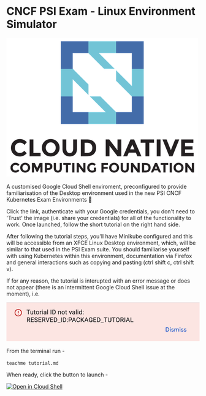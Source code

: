 # CNCF PSI Exam - Linux Environment Simulator

![CNCF](https://raw.githubusercontent.com/spurin/cncf-psi-k8s-linux-simulator/main/cncf.png)

A customised Google Cloud Shell enviroment, preconfigured to provide familiarisation of the Desktop environment used in the new PSI CNCF Kubernetes Exam Environments 🚀

Click the link, authenticate with your Google credentials, you don't need to 'Trust' the image (i.e. share your credentials) for all of the functionality to work.  Once launched, follow the short tutorial on the right hand side.

After following the tutorial steps, you'll have Minikube configured and this will be accessible from an XFCE Linux Desktop environment, which, will be similar to that used in the PSI Exam suite.  You should familiarise yourself with using Kubernetes within this environment, documentation via Firefox and general interactions such as copying and pasting (ctrl shift c, ctrl shift v).

If for any reason, the tutorial is interupted with an error message or does not appear (there is an intermittent Google Cloud Shell issue at the moment), i.e. 

![Warning](https://raw.githubusercontent.com/spurin/cncf-psi-k8s-linux-simulator/main/warning.png)

From the terminal run -

```teachme tutorial.md```

When ready, click the button to launch -

[![Open in Cloud Shell](https://gstatic.com/cloudssh/images/open-btn.svg)](https://ssh.cloud.google.com/cloudshell/editor?cloudshell_image=gcr.io/cloudshell-images/cloudshell&cloudshell_git_repo=https://github.com/spurin/cncf-psi-k8s-linux-simulator.git&cloudshell_tutorial=tutorial.md&shellonly=true)
